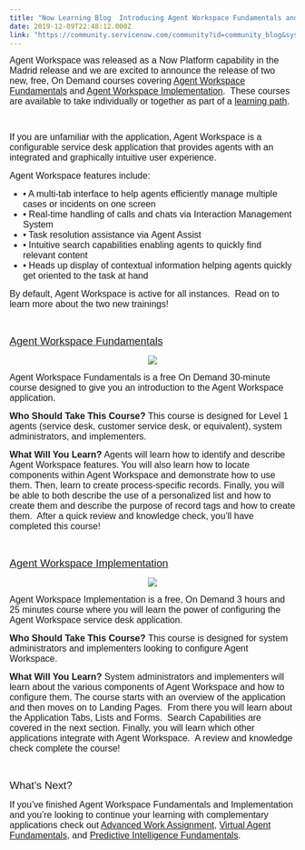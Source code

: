 ```yaml
---
title: "Now Learning Blog  Introducing Agent Workspace Fundamentals and Implementation"
date: 2019-12-09T22:48:12.000Z
link: "https://community.servicenow.com/community?id=community_blog&sys_id=a80ca0fa1b654c10fff162c4bd4bcb70"
---
```

<p class="p1"><span style="font-family: helvetica; font-size: 12pt;">Agent Workspace was released as a Now Platform capability in the Madrid release and we are excited to announce the release of two new, free, On Demand courses covering <a href="https://nowlearning.service-now.com/lxp?id&#61;overview&amp;sys_id&#61;68f3a1d11b198450b1c7fe631a4bcb42&amp;type&#61;course" rel="nofollow"><span class="s1">Agent Workspace Fundamentals</span></a> and <a href="https://nowlearning.service-now.com/lxp?id&#61;overview&amp;sys_id&#61;bbb70a111b998450b1c7fe631a4bcbbc&amp;type&#61;course" rel="nofollow"><span class="s1">Agent Workspace Implementation</span></a>.<span class="Apple-converted-space">  </span>These courses are available to take individually or together as part of a <a href="https://nowlearning.service-now.com/lxp?id&#61;overview&amp;sys_id&#61;4c0a5a591b5948106d6c7550cd4bcb40&amp;type&#61;path" rel="nofollow"><span class="s1">learning path</span></a>.</span></p>
<p class="p2"> </p>
<p class="p3"><span style="font-family: helvetica; font-size: 12pt;"><span class="s2">If you are unfamiliar with the application, </span>Agent Workspace is a configurable service desk application that provides agents with an integrated and graphically intuitive user experience.</span></p>
<p class="p3"><span style="font-family: helvetica; font-size: 12pt;">Agent Workspace features include:</span></p>
<ul class="ul1"><li class="li3"><span style="font-family: helvetica; font-size: 12pt;"><span class="s3">• </span>A multi-tab interface to help agents efficiently manage multiple cases or incidents on one screen</span></li><li class="li3"><span style="font-family: helvetica; font-size: 12pt;"><span class="s3">• </span>Real-time handling of calls and chats via Interaction Management System</span></li><li class="li3"><span style="font-family: helvetica; font-size: 12pt;"><span class="s3">• </span>Task resolution assistance via Agent Assist</span></li><li class="li3"><span style="font-family: helvetica; font-size: 12pt;"><span class="s3">• </span>Intuitive search capabilities enabling agents to quickly find relevant content</span></li><li class="li3"><span style="font-family: helvetica; font-size: 12pt;"><span class="s3">• </span>Heads up display of contextual information helping agents quickly get oriented to the task at hand</span></li></ul>
<p class="p3"><span style="font-family: helvetica; font-size: 12pt;">By default, Agent Workspace is active for all instances.<span class="Apple-converted-space">  </span>Read on to learn more about the two new trainings!</span></p>
<p class="p3"> </p>
<p class="p1"><span class="s1" style="font-family: helvetica; font-size: 14pt;"><a href="https://nowlearning.service-now.com/lxp?id&#61;overview&amp;sys_id&#61;68f3a1d11b198450b1c7fe631a4bcb42&amp;type&#61;course" rel="nofollow">Agent Workspace Fundamentals</a></span></p>
<p class="p3" style="text-align: center;"><img src="https://community.servicenow.com/362ba03e1b254c10fff162c4bd4bcb7f.iix" /></p>
<p class="p1"><span style="font-family: helvetica; font-size: 12pt;">Agent Workspace Fundamentals is a free On Demand 30-minute course designed to give you an introduction to the Agent Workspace application.</span></p>
<p class="p2"><span style="font-family: helvetica; font-size: 12pt;"><strong>Who Should Take This Course?</strong> This course is designed for Level 1 agents (service desk, customer service desk, or equivalent), system administrators, and implementers.</span></p>
<p class="p2"><span style="font-family: helvetica; font-size: 12pt;"><strong>What Will You Learn?</strong> Agents will learn how to identify and describe Agent Workspace features. You will also learn how to locate components within Agent Workspace and demonstrate how to use them. Then, learn to create process-specific records. Finally, you will be able to both describe the use of a personalized list and how to create them and describe the purpose of record tags and how to create them.<span class="Apple-converted-space">  </span>After a quick review and knowledge check, you’ll have completed this course!</span></p>
<p class="p2"> </p>
<p class="p2"><span class="s1" style="font-family: helvetica; font-size: 14pt;"><a href="https://nowlearning.service-now.com/lxp?id&#61;overview&amp;sys_id&#61;bbb70a111b998450b1c7fe631a4bcbbc&amp;type&#61;course" rel="nofollow">Agent Workspace Implementation</a></span></p>
<p class="p2" style="text-align: center;"><span class="s1" style="font-family: helvetica; font-size: 14pt;"><img src="https://community.servicenow.com/279be4761b654c10fff162c4bd4bcb60.iix" /></span></p>
<p class="p1"><span style="font-family: helvetica; font-size: 12pt;">Agent Workspace Implementation is a free, On Demand 3 hours and 25 minutes course where you will learn the power of configuring the Agent Workspace service desk application.</span></p>
<p class="p2"><span style="font-family: helvetica; font-size: 12pt;"><strong>Who Should Take This Course? </strong>This course is designed for system administrators and implementers looking to configure Agent Workspace.</span></p>
<p class="p2"><span style="font-family: helvetica; font-size: 12pt;"><strong>What Will You Learn? </strong>System administrators and implementers will learn about the various components of Agent Workspace and how to configure them. The course starts with an overview of the application and then moves on to Landing Pages.<span class="Apple-converted-space">  </span>From there you will learn about the Application Tabs, Lists and Forms.<span class="Apple-converted-space">  </span>Search Capabilities are covered in the next section. Finally, you will learn which other applications integrate with Agent Workspace.<span class="Apple-converted-space">  </span>A review and knowledge check complete the course!</span></p>
<p class="p2"> </p>
<p class="p4"><span style="font-family: helvetica; font-size: 14pt;">What’s Next?</span></p>
<p class="p1"><span style="font-family: helvetica; font-size: 12pt;">If you’ve finished Agent Workspace Fundamentals and Implementation and you’re looking to continue your learning with complementary applications check out <a href="https://nowlearning.service-now.com/lxp?id&#61;overview&amp;sys_id&#61;1d9ba5a0db188410dc527087689619f3&amp;type&#61;course" rel="nofollow"><span class="s1">Advanced Work Assignment</span></a>, <a href="https://nowlearning.service-now.com/lxp?id&#61;overview&amp;sys_id&#61;728c1b90138cc4102ff55eff3244b084&amp;type&#61;course" rel="nofollow"><span class="s1">Virtual Agent Fundamentals</span></a>, and <a href="https://nowlearning.service-now.com/lxp?id&#61;overview&amp;sys_id&#61;22cc43dc130cc4102ff55eff3244b006&amp;type&#61;course" rel="nofollow"><span class="s1">Predictive Intelligence Fundamentals</span></a>.</span></p>